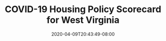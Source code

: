 ---
title: "COVID-19 Housing Policy Scorecard for West Virginia"
date: 2020-04-09T20:43:49-08:00
layout: single
type: covid-policy-rankings
state_abbrev: wv # use state abbreviation.
state_title: West Virginia
photoCredit:
hasSubnav: true
socialDescription: COVID-19 Housing Policy Scorecard for West Virginia
description: See how West Virginia ranks in our nationwide scorecard of housing policies in response to COVID-19.
url: /covid-policy-scorecard/wv
aliases:
    - /covid-policy-scorecard/wv
    - /covid-policy-scorecard/west-virginia
    - /es/covid-policy-scorecard/wv
    - /es/covid-policy-scorecard/west-virginia
---